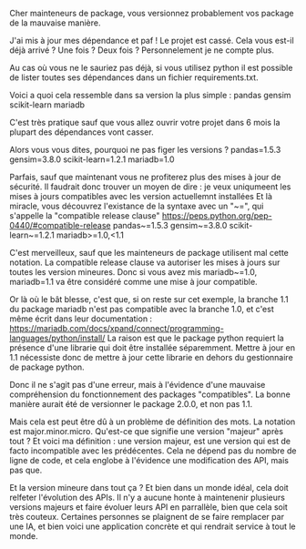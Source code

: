Cher mainteneurs de package, vous versionnez probablement vos package de la mauvaise manière.

J'ai mis à jour mes dépendance et paf ! Le projet est cassé. Cela vous est-il déjà arrivé ? Une fois ? Deux fois ? Personnelement je ne compte plus.

Au cas où vous ne le sauriez pas déjà, si vous utilisez python il est possible de lister toutes ses dépendances dans un fichier requirements.txt.

Voici a quoi cela ressemble dans sa version la plus simple :
pandas
gensim
scikit-learn
mariadb

C'est très pratique sauf que vous allez ouvrir votre projet dans 6 mois la plupart des dépendances vont casser.

Alors vous vous dites, pourquoi ne pas figer les versions ?
pandas=1.5.3
gensim=3.8.0
scikit-learn=1.2.1
mariadb=1.0

Parfais, sauf que maintenant vous ne profiterez plus des mises à jour de sécurité. Il faudrait donc trouver un moyen de dire : je veux uniqumeent les mises à jours compatibles avec les version actuellemnt installées
Et là miracle, vous découvrez l'existance de la syntaxe avec un "~=", qui s'appelle la "compatible release clause" https://peps.python.org/pep-0440/#compatible-release
pandas~=1.5.3
gensim~=3.8.0
scikit-learn~=1.2.1
mariadb>=1.0,<1.1

C'est merveilleux, sauf que les mainteneurs de package utilisent mal cette notation.
La compatible release clause va autoriser les mises à jours sur toutes les version mineures. Donc si vous avez mis mariadb~=1.0, mariadb=1.1 va être considéré comme une mise à jour compatible.

Or là où le bât blesse, c'est que, si on reste sur cet exemple, la branche 1.1 du package mariadb n'est pas compatible avec la branche 1.0, et c'est même écrit dans leur documentation : https://mariadb.com/docs/xpand/connect/programming-languages/python/install/
La raison est que le package python requiert la présence d'une librarie qui doit être installée séparemment. Mettre à jour en 1.1 nécessiste donc de mettre à jour cette librarie en dehors du gestionnaire de package python.

Donc il ne s'agit pas d'une erreur, mais à l'évidence d'une mauvaise compréhension du fonctionnement des packages "compatibles".
La bonne manière aurait été de versionner le package 2.0.0, et non pas 1.1.

Mais cela est peut être dû à un problème de définition des mots. La notation est major.minor.micro. Qu'est-ce que signifie une version "majeur" après tout ?
Et voici ma définition : une version majeur, est une version qui est de facto incompatible avec les prédécentes. Cela ne dépend pas du nombre de ligne de code, et cela englobe à l'évidence une modification des API, mais pas que.

Et la version mineure dans tout ça ? Et bien dans un monde idéal, cela doit relfeter l'évolution des APIs. Il n'y a aucune honte à maintenenir plusieurs versions majeurs et faire évoluer leurs API en parrallèle, bien que cela soit très couteux.
Certaines personnes se plaignent de se faire remplacer par une IA, et bien voici une application concrète et qui rendrait service à tout le monde.

